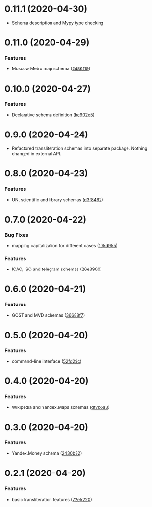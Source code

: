 # 0.11.1 (2020-04-30)

-   Schema description and Mypy type checking

# 0.11.0 (2020-04-29)

### Features

-   Moscow Metro map schema ([2d86f19](https://github.com/nalgeon/iuliia-py/commit/2d86f193b27f0b94ea7090c726a3f9d86c56c174))

# 0.10.0 (2020-04-27)

### Features

-   Declarative schema definition ([bc902e5](https://github.com/nalgeon/iuliia-py/commit/bc902e503cb5b5b26093e890aff68fedbf3fb230))

# 0.9.0 (2020-04-24)

-   Refactored transliteration schemas into separate package. Nothing changed in external API.

# 0.8.0 (2020-04-23)

### Features

-   UN, scientific and library schemas ([d3f8462](https://github.com/nalgeon/iuliia-py/commit/d3f8462359e8c731d4b41cc92ff01bbf1ca6cfad))

# 0.7.0 (2020-04-22)

### Bug Fixes

-   mapping capitalization for different cases ([105d955](https://github.com/nalgeon/iuliia-py/commit/105d9551830c1149b14103c13ddc6ddb716289a3))

### Features

-   ICAO, ISO and telegram schemas ([26e3900](https://github.com/nalgeon/iuliia-py/commit/26e390068e86c86913a7a8a74d288613585f88fb))

# 0.6.0 (2020-04-21)

### Features

-   GOST and MVD schemas ([36688f7](https://github.com/nalgeon/iuliia-py/commit/36688f7f01858ee6f00bb7ef92a2e39da22b308f))

# 0.5.0 (2020-04-20)

### Features

-   command-line interface ([52fd29c](https://github.com/nalgeon/iuliia-py/commit/52fd29cc79219d2600aa709ab6d139318b2138c0))

# 0.4.0 (2020-04-20)

### Features

-   Wikipedia and Yandex.Maps schemas ([df7b5a3](https://github.com/nalgeon/iuliia-py/commit/df7b5a38030099d422c360d8e70f55e5cc98ebc1))

# 0.3.0 (2020-04-20)

### Features

-   Yandex.Money schema ([2430b32](https://github.com/nalgeon/iuliia-py/commit/2430b32b73f85bf1a7dc783180ad2479062fda7a))

# 0.2.1 (2020-04-20)

### Features

-   basic transliteration features ([72e5220](https://github.com/nalgeon/iuliia-py/commit/72e522093dc02172c84f9678be6904756a8d6ee3))
